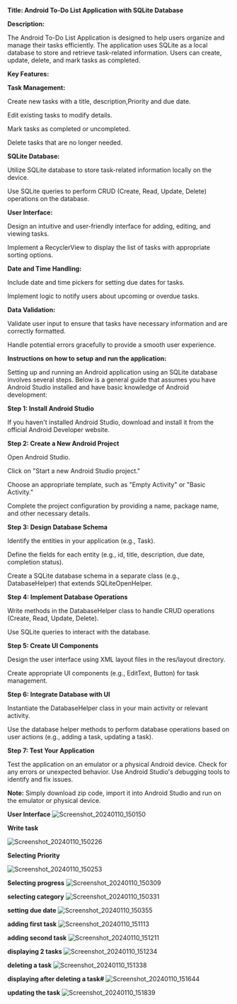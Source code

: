 
**Title: Android To-Do List Application with SQLite Database**

**Description:**

The Android To-Do List Application is designed to help users organize and manage their tasks efficiently. The application uses SQLite as a local database to store and retrieve task-related information. Users can create, update, delete, and mark tasks as completed.

**Key Features:**

**Task Management:**

Create new tasks with a title, description,Priority and due date.

Edit existing tasks to modify details.

Mark tasks as completed or uncompleted.

Delete tasks that are no longer needed.

**SQLite Database:**

Utilize SQLite database to store task-related information locally on the device.

Use SQLite queries to perform CRUD (Create, Read, Update, Delete) operations on the database.

**User Interface:**

Design an intuitive and user-friendly interface for adding, editing, and viewing tasks.

Implement a RecyclerView to display the list of tasks with appropriate sorting options.

**Date and Time Handling:**

Include date and time pickers for setting due dates for tasks.

Implement logic to notify users about upcoming or overdue tasks.

**Data Validation:**

Validate user input to ensure that tasks have necessary information and are correctly formatted.

Handle potential errors gracefully to provide a smooth user experience.

**Instructions on how to setup and run the application:**

Setting up and running an Android application using an SQLite database involves several steps. Below is a general guide that assumes you have Android Studio installed and have basic knowledge of Android development:

**Step 1: Install Android Studio**

If you haven't installed Android Studio, download and install it from the official Android Developer website.

**Step 2: Create a New Android Project**

Open Android Studio.

Click on "Start a new Android Studio project."

Choose an appropriate template, such as "Empty Activity" or "Basic Activity."

Complete the project configuration by providing a name, package name, and other necessary details.

**Step 3: Design Database Schema**

Identify the entities in your application (e.g., Task).

Define the fields for each entity (e.g., id, title, description, due date, completion status).

Create a SQLite database schema in a separate class (e.g., DatabaseHelper) that extends SQLiteOpenHelper.

**Step 4: Implement Database Operations**

Write methods in the DatabaseHelper class to handle CRUD operations (Create, Read, Update, Delete).

Use SQLite queries to interact with the database.

**Step 5: Create UI Components**

Design the user interface using XML layout files in the res/layout directory.

Create appropriate UI components (e.g., EditText, Button) for task management.

**Step 6: Integrate Database with UI**

Instantiate the DatabaseHelper class in your main activity or relevant activity.

Use the database helper methods to perform database operations based on user actions (e.g., adding a task, updating a task).

**Step 7: Test Your Application**

Test the application on an emulator or a physical Android device.
Check for any errors or unexpected behavior.
Use Android Studio's debugging tools to identify and fix issues.

**Note:** Simply download zip code, import it into Android Studio and run on the emulator or physical device.



**User Interface**
![Screenshot_20240110_150150](https://github.com/vutukurikavya7/KekaTaskToDoList/assets/80099931/f4a42e16-30b9-4739-a721-cdf85d1b088d)

**Write task**

![Screenshot_20240110_150226](https://github.com/vutukurikavya7/KekaTaskToDoList/assets/80099931/6be6d80b-fc55-4124-8f29-3dde9519ce9f)

**Selecting Priority**

![Screenshot_20240110_150253](https://github.com/vutukurikavya7/KekaTaskToDoList/assets/80099931/4335c255-2c97-4f42-b5f5-b190ec2174b4)

**Selecting progress**
![Screenshot_20240110_150309](https://github.com/vutukurikavya7/KekaTaskToDoList/assets/80099931/f317bb9f-fa3a-4754-b850-0b1ecd68d4a2)

**selecting category**
![Screenshot_20240110_150331](https://github.com/vutukurikavya7/KekaTaskToDoList/assets/80099931/425a8e71-101a-474b-8202-f1b0dce03988)

**setting due date**
![Screenshot_20240110_150355](https://github.com/vutukurikavya7/KekaTaskToDoList/assets/80099931/8c65e59f-75fd-4241-a6d3-03ec4fd2bc07)


**adding first task**
![Screenshot_20240110_151113](https://github.com/vutukurikavya7/KekaTaskToDoList/assets/80099931/e00778a5-665b-4361-912e-6e98900d07f8)

**adding second task**
![Screenshot_20240110_151211](https://github.com/vutukurikavya7/KekaTaskToDoList/assets/80099931/dcf7d04e-9fd5-4162-a915-276afc5465cf)

**displaying 2 tasks**
![Screenshot_20240110_151234](https://github.com/vutukurikavya7/KekaTaskToDoList/assets/80099931/6be926fb-bf9c-4907-89a2-7d969d2e047d)

**deleting a task**
![Screenshot_20240110_151338](https://github.com/vutukurikavya7/KekaTaskToDoList/assets/80099931/4cba20c3-b77e-4cad-9314-c864e10d178a)

**displaying after deleting a task#**
![Screenshot_20240110_151644](https://github.com/vutukurikavya7/KekaTaskToDoList/assets/80099931/05dbf082-b397-48b4-8493-b7b8d0a4fc03)

**updating the task**
![Screenshot_20240110_151839](https://github.com/vutukurikavya7/KekaTaskToDoList/assets/80099931/2ae3a1c9-2eca-4b8c-8ae5-05a68fd96878)


